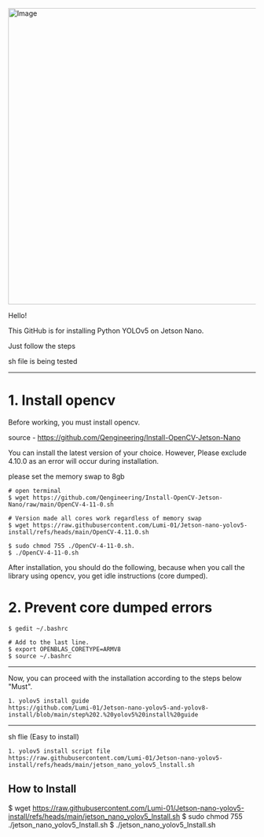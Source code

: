 <img width="1008" height="602" alt="Image" src="https://github.com/user-attachments/assets/b5d10bae-31ae-455a-a09b-ec4269c28d77" />




Hello!

This GitHub is for installing Python YOLOv5 on Jetson Nano.

Just follow the steps

sh file is being tested

---------------------------------------------------------------------------------------------------------------------------------
# 1. Install opencv

Before working, you must install opencv.


source - https://github.com/Qengineering/Install-OpenCV-Jetson-Nano

You can install the latest version of your choice. However, Please exclude 4.10.0 as an error will occur during installation.

please set the memory swap to 8gb

```
# open terminal
$ wget https://github.com/Qengineering/Install-OpenCV-Jetson-Nano/raw/main/OpenCV-4-11-0.sh

# Version made all cores work regardless of memory swap
$ wget https://raw.githubusercontent.com/Lumi-01/Jetson-nano-yolov5-install/refs/heads/main/OpenCV-4.11.0.sh

$ sudo chmod 755 ./OpenCV-4-11-0.sh.
$ ./OpenCV-4-11-0.sh
```

After installation, you should do the following, because when you call the library using opencv, you get idle instructions (core dumped).


# 2. Prevent core dumped errors
```
$ gedit ~/.bashrc

# Add to the last line.
$ export OPENBLAS_CORETYPE=ARMV8
$ source ~/.bashrc
```


---------------------------------------------------------------------------------------------------------------------------------

Now, you can proceed with the installation according to the steps below "Must".

```
1. yolov5 install guide
https://github.com/Lumi-01/Jetson-nano-yolov5-and-yolov8-install/blob/main/step%202.%20yolov5%20install%20guide
```

---------------------------------------------------------------------------------------------------------------------------------

sh flie (Easy to install)

```
1. yolov5 install script file
https://raw.githubusercontent.com/Lumi-01/Jetson-nano-yolov5-install/refs/heads/main/jetson_nano_yolov5_lnstall.sh
```

## How to Install
$ wget https://raw.githubusercontent.com/Lumi-01/Jetson-nano-yolov5-install/refs/heads/main/jetson_nano_yolov5_lnstall.sh
$ sudo chmod 755 ./jetson_nano_yolov5_lnstall.sh
$ ./jetson_nano_yolov5_lnstall.sh
```


